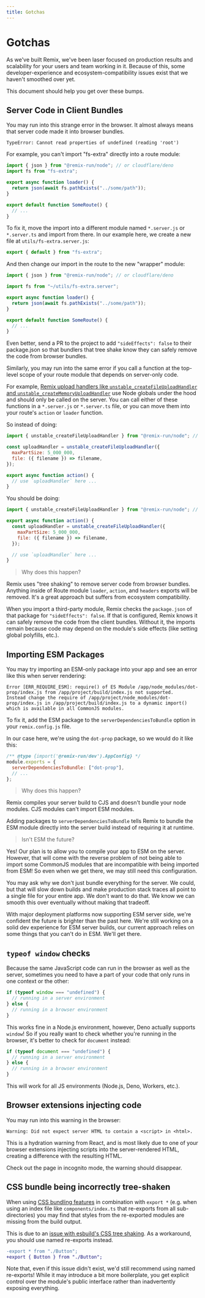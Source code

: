```yaml
---
title: Gotchas
---
```


# Gotchas

As we've built Remix, we've been laser focused on production results and scalability for your users and team working in it. Because of this, some developer-experience and ecosystem-compatibility issues exist that we haven't smoothed over yet.

This document should help you get over these bumps.

## Server Code in Client Bundles

You may run into this strange error in the browser. It almost always means that server code made it into browser bundles.

```
TypeError: Cannot read properties of undefined (reading 'root')
```

For example, you can't import "fs-extra" directly into a route module:

```jsx bad filename=app/routes/_index.jsx lines=[2] nocopy
import { json } from "@remix-run/node"; // or cloudflare/deno
import fs from "fs-extra";

export async function loader() {
  return json(await fs.pathExists("../some/path"));
}

export default function SomeRoute() {
  // ...
}
```

To fix it, move the import into a different module named `*.server.js` or `*.server.ts` and import from there. In our example here, we create a new file at `utils/fs-extra.server.js`:

```js filename=app/utils/fs-extra.server.js
export { default } from "fs-extra";
```

And then change our import in the route to the new "wrapper" module:

```jsx filename=app/routes/_index.jsx lines=[3]
import { json } from "@remix-run/node"; // or cloudflare/deno

import fs from "~/utils/fs-extra.server";

export async function loader() {
  return json(await fs.pathExists("../some/path"));
}

export default function SomeRoute() {
  // ...
}
```

Even better, send a PR to the project to add `"sideEffects": false` to their package.json so that bundlers that tree shake know they can safely remove the code from browser bundles.

Similarly, you may run into the same error if you call a function at the top-level scope of your route module that depends on server-only code.

For example, [Remix upload handlers like `unstable_createFileUploadHandler` and `unstable_createMemoryUploadHandler`][remix-upload-handlers-like-unstable-create-file-upload-handler-and-unstable-create-memory-upload-handler] use Node globals under the hood and should only be called on the server. You can call either of these functions in a `*.server.js` or `*.server.ts` file, or you can move them into your route's `action` or `loader` function.

So instead of doing:

```jsx bad filename=app/routes/some-route.jsx lines=[3-6]
import { unstable_createFileUploadHandler } from "@remix-run/node"; // or cloudflare/deno

const uploadHandler = unstable_createFileUploadHandler({
  maxPartSize: 5_000_000,
  file: ({ filename }) => filename,
});

export async function action() {
  // use `uploadHandler` here ...
}
```

You should be doing:

```jsx filename=app/routes/some-route.jsx good lines=[4-7]
import { unstable_createFileUploadHandler } from "@remix-run/node"; // or cloudflare/deno

export async function action() {
  const uploadHandler = unstable_createFileUploadHandler({
    maxPartSize: 5_000_000,
    file: ({ filename }) => filename,
  });

  // use `uploadHandler` here ...
}
```

> Why does this happen?

Remix uses "tree shaking" to remove server code from browser bundles. Anything inside of Route module `loader`, `action`, and `headers` exports will be removed. It's a great approach but suffers from ecosystem compatibility.

When you import a third-party module, Remix checks the `package.json` of that package for `"sideEffects": false`. If that is configured, Remix knows it can safely remove the code from the client bundles. Without it, the imports remain because code may depend on the module's side effects (like setting global polyfills, etc.).

## Importing ESM Packages

You may try importing an ESM-only package into your app and see an error like this when server rendering:

```
Error [ERR_REQUIRE_ESM]: require() of ES Module /app/node_modules/dot-prop/index.js from /app/project/build/index.js not supported.
Instead change the require of /app/project/node_modules/dot-prop/index.js in /app/project/build/index.js to a dynamic import() which is available in all CommonJS modules.
```

To fix it, add the ESM package to the `serverDependenciesToBundle` option in your `remix.config.js` file.

In our case here, we're using the `dot-prop` package, so we would do it like this:

```js filename=remix.config.js
/** @type {import('@remix-run/dev').AppConfig} */
module.exports = {
  serverDependenciesToBundle: ["dot-prop"],
  // ...
};
```

> Why does this happen?

Remix compiles your server build to CJS and doesn't bundle your node modules. CJS modules can't import ESM modules.

Adding packages to `serverDependenciesToBundle` tells Remix to bundle the ESM module directly into the server build instead of requiring it at runtime.

> Isn't ESM the future?

Yes! Our plan is to allow you to compile your app to ESM on the server. However, that will come with the reverse problem of not being able to import some CommonJS modules that are incompatible with being imported from ESM! So even when we get there, we may still need this configuration.

You may ask why we don't just bundle everything for the server. We could, but that will slow down builds and make production stack traces all point to a single file for your entire app. We don't want to do that. We know we can smooth this over eventually without making that tradeoff.

With major deployment platforms now supporting ESM server side, we're confident the future is brighter than the past here. We're still working on a solid dev experience for ESM server builds, our current approach relies on some things that you can't do in ESM. We'll get there.

## `typeof window` checks

Because the same JavaScript code can run in the browser as well as the server, sometimes you need to have a part of your code that only runs in one context or the other:

```ts bad
if (typeof window === "undefined") {
  // running in a server environment
} else {
  // running in a browser environment
}
```

This works fine in a Node.js environment, however, Deno actually supports `window`! So if you really want to check whether you're running in the browser, it's better to check for `document` instead:

```ts good
if (typeof document === "undefined") {
  // running in a server environment
} else {
  // running in a browser environment
}
```

This will work for all JS environments (Node.js, Deno, Workers, etc.).

[esbuild]: https://esbuild.github.io/

## Browser extensions injecting code

You may run into this warning in the browser:

```
Warning: Did not expect server HTML to contain a <script> in <html>.
```

This is a hydration warning from React, and is most likely due to one of your browser extensions injecting scripts into the server-rendered HTML, creating a difference with the resulting HTML.

Check out the page in incognito mode, the warning should disappear.

## CSS bundle being incorrectly tree-shaken

When using [CSS bundling features][css-bundling] in combination with `export *` (e.g. when using an index file like `components/index.ts` that re-exports from all sub-directories) you may find that styles from the re-exported modules are missing from the build output.

This is due to an [issue with esbuild's CSS tree shaking][esbuild-css-tree-shaking-issue]. As a workaround, you should use named re-exports instead.

```diff
-export * from "./Button";
+export { Button } from "./Button";
```

Note that, even if this issue didn't exist, we'd still recommend using named re-exports! While it may introduce a bit more boilerplate, you get explicit control over the module's public interface rather than inadvertently exposing everything.

[remix-upload-handlers-like-unstable-create-file-upload-handler-and-unstable-create-memory-upload-handler]: ../utils/parse-multipart-form-data#uploadhandler
[css-bundling]: ../guides/styling#css-bundling
[esbuild-css-tree-shaking-issue]: https://github.com/evanw/esbuild/issues/1370
